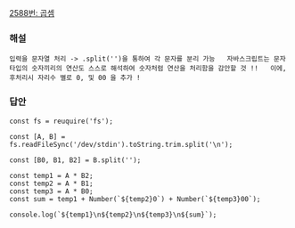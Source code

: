 [2588번: 곱셈](https://www.acmicpc.net/problem/2588)

### 해설
` 입력을 문자열 처리 -> .split('')을 통하여 각 문자를 분리 가능  
자바스크립트는 문자 타입의 숫자끼리의 연산도 스스로 해석하여 숫자처럼 연산을 처리함을 감안할 것 !!  
이에, 후처리시 자리수 별로 0, 및 00 을 추가 ! `

### 답안
```
const fs = reuquire('fs');

const [A, B] = fs.readFileSync('/dev/stdin').toString.trim.split('\n');

const [B0, B1, B2] = B.split('');

const temp1 = A * B2;
const temp2 = A * B1;
const temp3 = A * B0;
const sum = temp1 + Number(`${temp2}0`) + Number(`${temp3}00`);

console.log(`${temp1}\n${temp2}\n${temp3}\n${sum}`);
```
